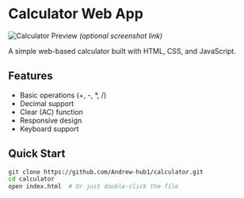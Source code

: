 # Calculator Web App

![Calculator Preview](calculator-screenshot.png) *(optional screenshot link)*

A simple web-based calculator built with HTML, CSS, and JavaScript.

## Features
- Basic operations (+, -, *, /)
- Decimal support
- Clear (AC) function
- Responsive design
- Keyboard support

## Quick Start
```bash
git clone https://github.com/Andrew-hub1/calculator.git
cd calculator
open index.html  # Or just double-click the file
